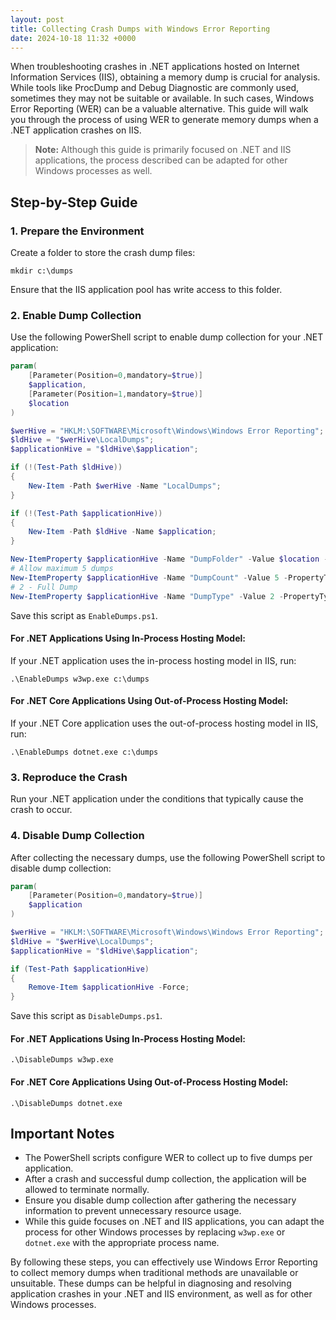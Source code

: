 ```yaml
---
layout: post
title: Collecting Crash Dumps with Windows Error Reporting
date: 2024-10-18 11:32 +0000
---
```


When troubleshooting crashes in .NET applications hosted on Internet Information Services (IIS), obtaining a memory dump is crucial for analysis. While tools like ProcDump and Debug Diagnostic are commonly used, sometimes they may not be suitable or available. In such cases, Windows Error Reporting (WER) can be a valuable alternative. This guide will walk you through the process of using WER to generate memory dumps when a .NET application crashes on IIS.

> **Note:** Although this guide is primarily focused on .NET and IIS applications, the process described can be adapted for other Windows processes as well.

## Step-by-Step Guide

### 1. Prepare the Environment

Create a folder to store the crash dump files:

```
mkdir c:\dumps
```

Ensure that the IIS application pool has write access to this folder.

### 2. Enable Dump Collection

Use the following PowerShell script to enable dump collection for your .NET application:

```powershell
param(
    [Parameter(Position=0,mandatory=$true)]
    $application,
    [Parameter(Position=1,mandatory=$true)]
    $location
)

$werHive = "HKLM:\SOFTWARE\Microsoft\Windows\Windows Error Reporting";
$ldHive = "$werHive\LocalDumps";
$applicationHive = "$ldHive\$application";

if (!(Test-Path $ldHive))
{
    New-Item -Path $werHive -Name "LocalDumps";
}

if (!(Test-Path $applicationHive))
{
    New-Item -Path $ldHive -Name $application;
}

New-ItemProperty $applicationHive -Name "DumpFolder" -Value $location -PropertyType "ExpandString" -Force;
# Allow maximum 5 dumps
New-ItemProperty $applicationHive -Name "DumpCount" -Value 5 -PropertyType "DWORD" -Force;
# 2 - Full Dump
New-ItemProperty $applicationHive -Name "DumpType" -Value 2 -PropertyType "DWORD" -Force;
```

Save this script as `EnableDumps.ps1`.

#### For .NET Applications Using In-Process Hosting Model:

If your .NET application uses the in-process hosting model in IIS, run:

```
.\EnableDumps w3wp.exe c:\dumps
```

#### For .NET Core Applications Using Out-of-Process Hosting Model:

If your .NET Core application uses the out-of-process hosting model in IIS, run:

```
.\EnableDumps dotnet.exe c:\dumps
```

### 3. Reproduce the Crash

Run your .NET application under the conditions that typically cause the crash to occur.

### 4. Disable Dump Collection

After collecting the necessary dumps, use the following PowerShell script to disable dump collection:

```powershell
param(
    [Parameter(Position=0,mandatory=$true)]
    $application
)

$werHive = "HKLM:\SOFTWARE\Microsoft\Windows\Windows Error Reporting";
$ldHive = "$werHive\LocalDumps";
$applicationHive = "$ldHive\$application";

if (Test-Path $applicationHive)
{
    Remove-Item $applicationHive -Force;
}
```

Save this script as `DisableDumps.ps1`.

#### For .NET Applications Using In-Process Hosting Model:

```
.\DisableDumps w3wp.exe
```

#### For .NET Core Applications Using Out-of-Process Hosting Model:

```
.\DisableDumps dotnet.exe
```

## Important Notes

- The PowerShell scripts configure WER to collect up to five dumps per application.
- After a crash and successful dump collection, the application will be allowed to terminate normally.
- Ensure you disable dump collection after gathering the necessary information to prevent unnecessary resource usage.
- While this guide focuses on .NET and IIS applications, you can adapt the process for other Windows processes by replacing `w3wp.exe` or `dotnet.exe` with the appropriate process name.

By following these steps, you can effectively use Windows Error Reporting to collect memory dumps when traditional methods are unavailable or unsuitable. These dumps can be helpful in diagnosing and resolving application crashes in your .NET and IIS environment, as well as for other Windows processes.
